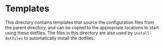 # Templates

This directory contains templates that source the configuration files from the parent directory, and can be copied to the appropriate locations to start using these dotfiles.
The files in this directory are also used by `install-dotfiles` to automatically install the dotfiles.

